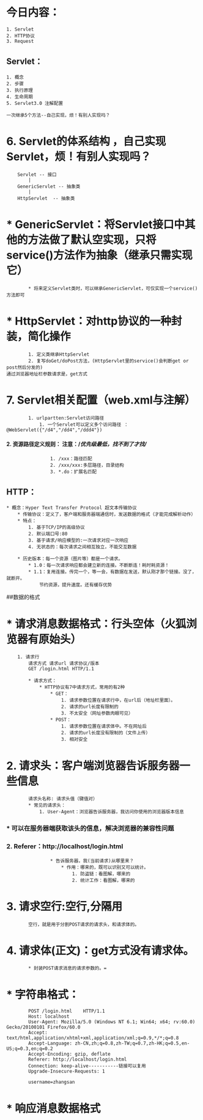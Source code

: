 # 今日内容：
	1. Servlet
	2. HTTP协议
	3. Request


## Servlet：
	1. 概念
	2. 步骤
	3. 执行原理
	4. 生命周期
	5. Servlet3.0 注解配置
	
	一次继承5个方法--自己实现，烦！有别人实现吗？
	
#	6. Servlet的体系结构	，自己实现Servlet，烦！有别人实现吗？
		Servlet -- 接口
			|
		GenericServlet -- 抽象类
			|
		HttpServlet  -- 抽象类

#		* GenericServlet：将Servlet接口中其他的方法做了默认空实现，只将service()方法作为抽象（继承只需实现它）
			* 将来定义Servlet类时，可以继承GenericServlet，可仅实现一个service()方法即可

#		* HttpServlet：对http协议的一种封装，简化操作
			1. 定义类继承HttpServlet
			2. 复写doGet/doPost方法，(HttpServlet里的service()会判断get or post然后分发的)
	通过浏览器地址栏参数请求是，get方式
	
#	7. Servlet相关配置（web.xml与注解）
    		1. urlpartten:Servlet访问路径
    			1. 一个Servlet可以定义多个访问路径 ： @WebServlet({"/d4","/dd4","/ddd4"})
####    			2. 资源路径定义规则： 注意：/*优先级最低，找不到了才找/*	
    				1. /xxx：路径匹配
    				2. /xxx/xxx:多层路径，目录结构
    				3. *.do：扩展名匹配
    			


## HTTP：
	* 概念：Hyper Text Transfer Protocol 超文本传输协议
		* 传输协议：定义了，客户端和服务器端通信时，发送数据的格式（才能完成解析动作）
		* 特点：
			1. 基于TCP/IP的高级协议
			2. 默认端口号:80
			3. 基于请求/响应模型的:一次请求对应一次响应
			4. 无状态的：每次请求之间相互独立，不能交互数据

		* 历史版本：每一个资源（图片等）都是一个请求。
			* 1.0：每一次请求响应都会建立新的连接。不断断连！耗时耗资源！
			* 1.1：复用连接。传完一个，等一会，有数据在发送，默认刚才那个链接。没了，就断开。
			    节约资源，提升速度。还有缓存优势
##数据的格式			    
# * 请求消息数据格式：行头空体（火狐浏览器有原始头）
		1. 请求行
			请求方式 请求url 请求协议/版本
			GET /login.html	HTTP/1.1

			* 请求方式：
				* HTTP协议有7中请求方式，常用的有2种
					* GET：
						1. 请求参数位置在请求行中，在url后（地址栏里面）。
						2. 请求的url长度有限制的
						3. 不太安全（网址参数肉眼可见）
					* POST：
						1. 请求参数位置在请求体中。不在网址后
						2. 请求的url长度没有限制的（文件上传）
						3. 相对安全
#		2. 请求头：客户端浏览器告诉服务器一些信息
			请求头名称: 请求头值（键值对）
			* 常见的请求头：
				1. User-Agent：浏览器告诉服务器，我访问你使用的浏览器版本信息
###					* 可以在服务器端获取该头的信息，解决浏览器的兼容性问题

###				2. Referer：http://localhost/login.html
					* 告诉服务器，我(当前请求)从哪里来？
						* 作用：哪来的，既可以识别又可以统计。
							1. 防盗链：看图解，哪来的
							2. 统计工作：看图解，哪来的
#		3. 请求空行:空行,分隔用
			空行，就是用于分割POST请求的请求头，和请求体的。
#		4. 请求体(正文)：get方式没有请求体。
			* 封装POST请求消息的请求参数的。=

#		* 字符串格式：
			POST /login.html	HTTP/1.1
			Host: localhost
			User-Agent: Mozilla/5.0 (Windows NT 6.1; Win64; x64; rv:60.0) Gecko/20100101 Firefox/60.0
			Accept: text/html,application/xhtml+xml,application/xml;q=0.9,*/*;q=0.8
			Accept-Language: zh-CN,zh;q=0.8,zh-TW;q=0.7,zh-HK;q=0.5,en-US;q=0.3,en;q=0.2
			Accept-Encoding: gzip, deflate
			Referer: http://localhost/login.html
			Connection: keep-alive-----------链接可以复用
			Upgrade-Insecure-Requests: 1
			
			username=zhangsan	


#	* 响应消息数据格式

    














	